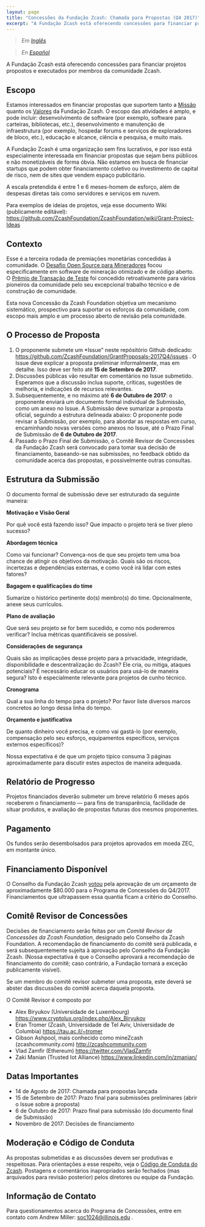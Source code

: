 ```yaml
---
layout: page
title: "Concessões da Fundação Zcash: Chamada para Propostas (Q4 2017)"
excerpt: "A Fundação Zcash está oferecendo concessões para financiar projetos propostos e executados por membros da comunidade Zcash."
---
```


> *Em [Inglês](index)*

> *En [Español](index-es)*

A Fundação Zcash está oferecendo concessões para financiar projetos propostos e executados por membros da comunidade Zcash.

## Escopo

Estamos interessados em financiar propostas que suportem tanto a [Missão](https://github.com/ZcashFoundation/ZcashFoundation/blob/master/MISSION.md) quanto os [Valores](https://github.com/ZcashFoundation/ZcashFoundation/blob/master/VALUES.md) da Fundação Zcash. O escopo das atividades é amplo, e pode incluir: desenvolvimento de software (por exemplo, software para carteiras, bibliotecas, etc.), desenvolvimento e manutenção de infraestrutura (por exemplo, hospedar forums e serviços de exploradores de bloco, etc.), educação e alcance, ciência e pesquisa, e muito mais.

A Fundação Zcash é uma organização sem fins lucrativos, e por isso está especialmente interessada em financiar propostas que sejam bens públicos e não monetizáveis de forma óbvia. Não estamos em busca de financiar startups que podem obter financiamento coletivo ou investimento de capital de risco, nem de sites que vendem espaço publicitário.

A escala pretendida é entre 1 e 6 meses-homem de esforço, além de despesas diretas tais como servidores e serviços em nuvem.

Para exemplos de ideias de projetos, veja esse documento Wiki (publicamente editável): https://github.com/ZcashFoundation/ZcashFoundation/wiki/Grant-Project-Ideas

## Contexto

Esse é a terceira rodada de premiações monetárias concedidas à comunidade. O [Desafio Open Source para Mineradores](https://zcashminers.org/) focou especificamente em software de mineração otimizado e de código aberto. O [Prêmio de Transação de Teste](http://z.cash.foundation//blog/test-transactions/) foi concedido retroativamente para vários pioneiros da comunidade pelo seu excepcional trabalho técnico e de construção de comunidade.

Esta nova Concessão da Zcash Foundation objetiva um mecanismo sistemático, prospectivo para suportar os esforços da comunidade, com escopo mais amplo e um processo aberto de revisão pela comunidade.

## O Processo de Proposta

1. O proponente submete um *Issue" neste repósitório Github dedicado: https://github.com/ZcashFoundation/GrantProposals-2017Q4/issues . O Issue deve explicar a proposta preliminar informalmente, mas em detalhe. Isso deve ser feito até **15 de Setembro de 2017**.
1. Discussões públicas vão resultar em comentários no Issue submetido. Esperamos que a discussão inclua suporte, críticas, sugestões de melhoria, e indicações de recursos relevantes.
1. Subsequentemente, e no máximo até **6 de Outubro de 2017**: o proponente enviará um documento formal individual de Submissão, como um anexo no Issue. A Submissão deve sumarizar a proposta oficial, seguindo a estrutura delineada abaixo: O proponente pode revisar a Submissão, por exemplo, para abordar as respostas em curso, encaminhando novas versões como anexos no Issue, até o Prazo Final de Submissão de **6 de Outubro de 2017**.
1. Passado o Prazo Final de Submissão, o Comitê Revisor de Concessões da Fundação Zcash será convocado para tomar sua decisão de financiamento, baseando-se nas submissões, no feedback obtido da comunidade acerca das propostas, e possivelmente outras consultas.

## Estrutura da Submissão

O documento formal de submissão deve ser estruturado da seguinte maneira:

**Motivação e Visão Geral**

Por quê você está fazendo isso? Que impacto o projeto terá se tiver pleno sucesso?

**Abordagem técnica**

Como vai funcionar? Convença-nos de que seu projeto tem uma boa chance de atingir os objetivos da motivação. Quais são os riscos, incertezas e dependências externas, e como você irá lidar com estes fatores?

**Bagagem e qualificações do time**

Sumarize o histórico pertinente do(s) membro(s) do time. Opcionalmente, anexe seus currículos.

**Plano de avaliação**

Que será seu projeto se for bem sucedido, e como nós poderemos verificar? Inclua métricas quantificáveis se possível.

**Considerações de segurança**

Quais são as implicações desse projeto para a privacidade, integridade, disponibilidade e descentralização do Zcash? Ele cria, ou mitiga, ataques potenciais? É necessário educar os usuários para usá-lo de maneira segura? Isto é especialmente relevante para projetos de cunho técnico.

**Cronograma**

Qual a sua linha do tempo para o projeto? Por favor liste diversos marcos concretos ao longo dessa linha do tempo.

**Orçamento e justificativa**

De quanto dinheiro você precisa, e como vai gastá-lo (por exemplo, compensação pelo seu esforço, equipamentos específicos, serviços externos específicos)?

Nossa expectativa é de que um projeto típico consuma 3 páginas aproximadamente para discutir estes aspectos de maneira adequada.

## Relatório de Progresso

Projetos financiados deverão submeter um breve relatório 6 meses após receberem o financiamento — para fins de transparência, facilidade de situar produtos, e avaliação de propostas futuras dos mesmos proponentes.

## Pagamento

Os fundos serão desembolsados para projetos aprovados em moeda ZEC, em montante único.

## Financiamento Disponível

O Conselho da Fundação Zcash [votou](https://github.com/ZcashFoundation/ZcashFoundation/blob/master/board-documents/minutes/06-09-2017.md) pela aprovação de um orçamento de aproximadamente $80.000 para o Programa de Concessões do Q4/2017. Financiamentos que ultrapassem essa quantia ficam a critério do Conselho.

## Comitê Revisor de Concessões

Decisões de financiamento serão feitas por um *Comitê Revisor de Concessões da Zcash Foundation*, designado pelo Conselho da Zcash Foundation. A recomendação de financiamento do comitê será publicada, e será subsequentemente sujeita à aprovação pelo Conselho da Fundação Zcash. (Nossa expectativa é que o Conselho aprovará a recomendação de financiamento do comitê; caso contrário, a Fundação tornará a exceção publicamente visível).

Se um membro do comitê revisor submeter uma proposta, este deverá se abster das discussões do comitê acerca daquela proposta.

O Comitê Revisor é composto por

* Alex Biryukov (Universidade de Luxembourg) https://www.cryptolux.org/index.php/Alex_Biryukov
* Eran Tromer (Zcash, Universidade de Tel Aviv, Universidade de Columbia) https://tau.ac.il/~tromer
* Gibson Ashpool, mais conhecido como mineZcash (zcashcommunity.com) http://zcashcommunity.com
* Vlad Zamfir (Ethereum) https://twitter.com/VladZamfir
* Zaki Manian (Trusted Iot Alliance) https://www.linkedin.com/in/zmanian/

## Datas Importantes

* 14 de Agosto de 2017: Chamada para propostas lançada
* 15 de Setembro de 2017: Prazo final para submissões preliminares (abrir o Issue sobre a proposta)
* 6 de Outubro de 2017: Prazo final para submissão (do documento final de Submissão)
* Novembro de 2017: Decisões de financiamento

## Moderação e Código de Conduta

As propostas submetidas e as discussões devem ser produtivas e respeitosas. Para orientações a esse respeito, veja o [Código de Conduta do Zcash](https://github.com/zcash/zcash/blob/master/code_of_conduct.md). Postagens e comentários inapropriados serão fechados (mas arquivados para revisão posterior) pelos diretores ou equipe da Fundação.

## Informação de Contato

Para questionamentos acerca do Programa de Concessões, entre em contato com Andrew Miller: soc1024@illinois.edu .
